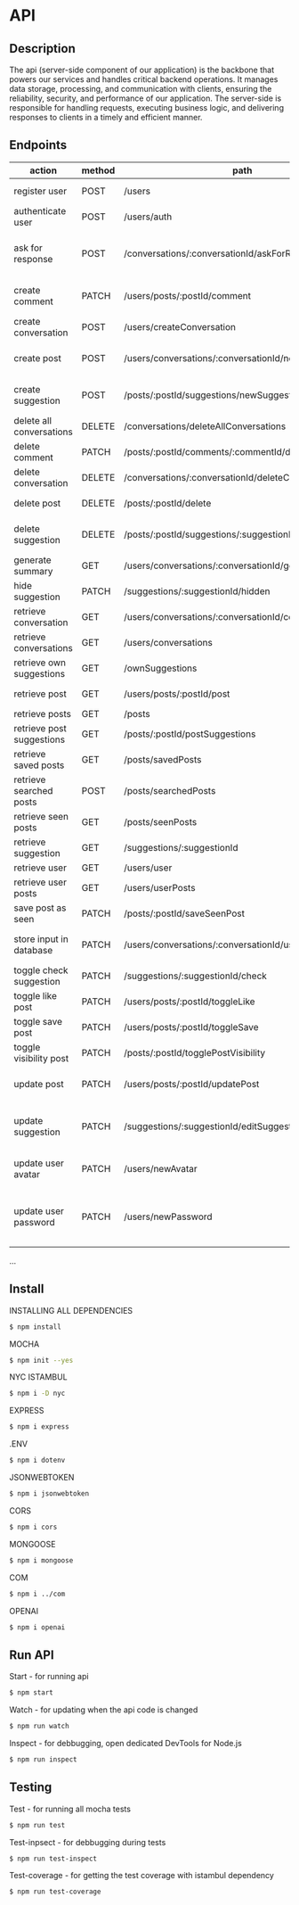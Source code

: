 # API

## Description
The api (server-side component of our application) is the backbone that powers our services and handles critical backend operations. It manages data storage, processing, and communication with clients, ensuring the reliability, security, and performance of our application. The server-side is responsible for handling requests, executing business logic, and delivering responses to clients in a timely and efficient manner.

## Endpoints

|        action        | method |        path        |            body            | status |  
|----------------------|--------|--------------------|----------------------------|--------|
| register user        | POST   | /users         | { "name": "...", email: "...", password: "..." }| 201    |
| authenticate user    | POST   | /users/auth | { email: "...", password: "..." }      | 200    |
| ask for response     | POST   | /conversations/:conversationId/askForResponse | { userId: "...", conversationId: "...", currentConversation: [...] }      | 201    |
| create comment       | PATCH  | /users/posts/:postId/comment | { userId: "...", postId: "...", commentText: "..."  }      | 201    |
| create conversation  | POST   | /users/createConversation | { userId: "...", userInput: "..." }      | 201    |
| create post          | POST   | /users/conversations/:conversationId/newPost | { userId: "...", conversationId: "...", summary: "..." }      | 201    |
| create suggestion    | POST   | /posts/:postId/suggestions/newSuggestion | { userId: "...", postId: "...", title: "...", content: "..." }      | 201    |
| delete all conversations | DELETE   | /conversations/deleteAllConversations | { userId: "..." }      | 204    |
| delete comment       | PATCH  | /posts/:postId/comments/:commentId/delete | { userId: "...", postId: "...", commentId: "..." }      | 204    |
| delete conversation  | DELETE | /conversations/:conversationId/deleteConversation | { userId: "...", conversationId: "..." }      | 204    |
| delete post          | DELETE | /posts/:postId/delete | { userId: "...", postId: "..." }      | 204    |
| delete suggestion    | DELETE | /posts/:postId/suggestions/:suggestionId/delete | { userId: "...", postId: "...", suggestionId: "..." }      | 204    |
| generate summary     | GET    | /users/conversations/:conversationId/generateSummary | { userId: "...", conversationId: "..." }      | 201    |
| hide suggestion      | PATCH  | /suggestions/:suggestionId/hidden | { userId: "...", suggestionId: "..." }      | 200    |
| retrieve conversation | GET    | /users/conversations/:conversationId/conversation | { userId: "...", conversationId: "..." }      | 200    |
| retrieve conversations | GET    | /users/conversations | { userId: "..." }      | 200    |
| retrieve own suggestions | GET    | /ownSuggestions | { userId: "..." }      | 200    |
| retrieve post        | GET    | /users/posts/:postId/post | { userId: "...", postId: "..." }      | 200    |
| retrieve posts       | GET    | /posts | { userId: "..." }      | 200    |
| retrieve post suggestions | GET    | /posts/:postId/postSuggestions | { userId: "...", postId: "..." }      | 200    |
| retrieve saved posts | GET    | /posts/savedPosts | { userId: "..." }      | 200    |
| retrieve searched posts | POST   | /posts/searchedPosts | { userId: "...", textToSearch: "..." }      | 200    |
| retrieve seen posts  | GET    | /posts/seenPosts | { userId: "..." }      | 200    |
| retrieve suggestion  | GET    | /suggestions/:suggestionId | { userId: "...", suggestionId: "..." }      | 200    |
| retrieve user        | GET    | /users/user | { userId: "..." }      | 200    |
| retrieve user posts  | GET    | /users/userPosts | { userId: "..." }      | 200    |
| save post as seen    | PATCH  | /posts/:postId/saveSeenPost | { userId: "...", postId: "..." }      | 200    |
| store input in database | PATCH  | /users/conversations/:conversationId/userInput | { userId: "...", conversationId: "...", userInput: {...} }      | 200    |
| toggle check suggestion | PATCH  | /suggestions/:suggestionId/check | { userId: "...", suggestionId: "..." }      | 200    |
| toggle like post     | PATCH  | /users/posts/:postId/toggleLike | { userId: "...", postId: "..." }      | 200    |
| toggle save post     | PATCH  | /users/posts/:postId/toggleSave | { userId: "...", postId: "..." }      | 200    |
| toggle visibility post | PATCH  | /posts/:postId/togglePostVisibility | { userId: "...", postId: "..." }      | 200    |
| update post          | PATCH  | /users/posts/:postId/updatePost | { userId: "...", postId: "...", title: "...", content: "..." }      | 204    |
| update suggestion    | PATCH  | /suggestions/:suggestionId/editSuggestion | { userId: "...", suggestionId: "...", title: "...", content: "..." }      | 204    |
| update user avatar   | PATCH  | /users/newAvatar | { userId: "...", newAvatarUrl: "...", password: "..." }      | 204    |
| update user password | PATCH  | /users/newPassword | { userId: "...", password: "...", newPassword: "...", newPasswordConfirm: "..." }      | 204    |
...



## Install

INSTALLING ALL DEPENDENCIES
```sh
$ npm install
```

MOCHA
```sh
$ npm init --yes
```

NYC ISTAMBUL
```sh
$ npm i -D nyc
```

EXPRESS
```sh
$ npm i express
```

.ENV
```sh
$ npm i dotenv
```

JSONWEBTOKEN
```sh
$ npm i jsonwebtoken
```

CORS
```sh
$ npm i cors
```

MONGOOSE
```sh
$ npm i mongoose
```

COM
```sh
$ npm i ../com
```

OPENAI
```sh
$ npm i openai
```

## Run API

Start - for running api
```sh
$ npm start
```

Watch - for updating when the api code is changed
```sh
$ npm run watch
```

Inspect - for debbugging, open dedicated DevTools for Node.js
```sh
$ npm run inspect
```


## Testing

Test - for running all mocha tests
```sh
$ npm run test
```

Test-inpsect - for debbugging during tests
```sh
$ npm run test-inspect
```

Test-coverage - for getting the test coverage with istambul dependency
```sh
$ npm run test-coverage
```